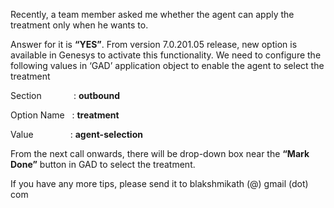 
Recently, a team member asked me whether the agent can apply the treatment only when he wants to.

Answer for it is **&#8220;YES&#8221;**. From version 7.0.201.05 release, new option is available in Genesys to activate this functionality. We need to configure the following values in &#8216;GAD&#8217; application object to enable the agent to select the treatment

Section             : **outbound**

Option Name   : **treatment**

Value               : **agent-selection**

From the next call onwards, there will be drop-down box near the **&#8220;Mark Done&#8221;** button in GAD to select the treatment.

If you have any more tips, please send it to blakshmikath (@) gmail (dot) com